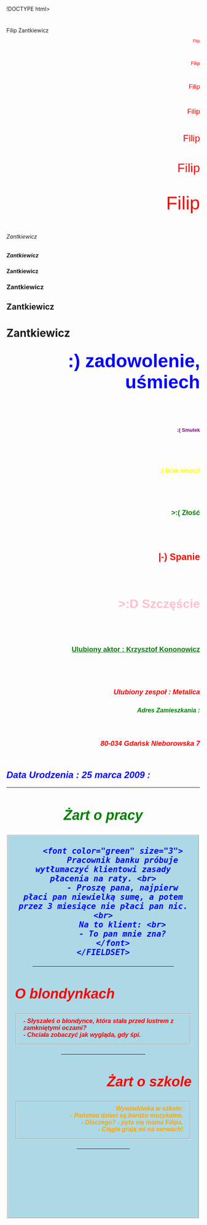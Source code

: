 !DOCTYPE html>
<html>
<head>
    <title></title>
</head>
<body>
    <h1></h1>
    <p></p>
</body>
</html>


<!DOCTYPE html>
<html lang="pl-PL">
<html>
<head>
  <meta charset="utf-8">
  <title> Filip Zantkiewicz       </title>
</head>
<body>
Filip Zantkiewicz
<p align="right"> <font color="red" size="1" face="Arial"> Filip </font> </p> <br>
<p align="right"> <font color="red" size="2" face="Arial"> Filip </font> </p> <br>
<p align="right"> <font color="red" size="3" face="Arial"> Filip </font> </p> <br>
<p align="right"> <font color="red" size="4" face="Arial"> Filip </font> </p> <br>
<p align="right"> <font color="red" size="5" face="Arial"> Filip </font> </p> <br>
<p align="right"> <font color="red" size="6" face="Arial"> Filip </font> </p> <br>
<p align="right"> <font color="red" size="7" face="Arial"> Filip </font> </p> <br>
<h6> Zantkiewicz <br>
<h5> Zantkiewicz <br>
<h4> Zantkiewicz <br>
<h3> Zantkiewicz <br>
<h2> Zantkiewicz <br>
<h1> Zantkiewicz <br>
<p align="right"> <font color="blue" size="7" face="Arial"> :) zadowolenie, uśmiech </font> </p> <br>
<p align="right"> <font color="purple" size="2" face="Arial"> :( Smutek </font> </p> <br>
<p align="right"> <font color="yellow" size="3" face="Arial"> :| Brak emocji </font> </p> <br>
<p align="right"> <font color="green" size="4" face="Arial"> >:( Złość </font> </p> <br>
<p align="right"> <font color="red" size="5" face="Arial"> |-) Spanie </font> </p> <br>
<p align="right"> <font color="pink" size="6" face="Arial"> >:D Szczęście </font> </p> <br>
<p>
<p align="right"> <font color="green" size="4" face="Arial"> <u> Ulubiony aktor : Krzysztof Kononowicz</u> </font> </p> <br>
<p>
<p align="right"> <font color="red" size="4" face="Arial">  <i>Ulubiony zespoł : Metalica  <i/>  <br>
<p>
<p align="right"> <font color="green" size="3" face="Arial"> Adres Zamieszkania :  </font> </p> <br>
<p align="right">80-034 Gdańsk Nieborowska 7</p> <br>
<p> <p align="left"> <font color="blue" size="5" face="Arial"> <b> Data Urodzenia : 25 marca 2009 <b/>:   <br>
<p>
<HR>


<html lang="pl">
<head>
    <meta charset="UTF-8">
    <meta name="viewport" content="width=device-width, initial-scale=1.0">
    <title>Żarty</title>
</head>
<body>

<!-- Żart o pracy na środku -->
<center>
    <h2 style="color: green;">Żart o pracy</h2>
    <FIELDSET style="background-color: lightblue;">

        <font color="green" size="3">
            Pracownik banku próbuje wytłumaczyć klientowi zasady płacenia na raty. <br>
            - Proszę pana, najpierw płaci pan niewielką sumę, a potem przez 3 miesiące nie płaci pan nic.<br>
            Na to klient: <br>
            - To pan mnie zna?
        </font>
    </FIELDSET>


<HR SIZE=5 WIDTH=80% COLOR="blue">

<!-- Żart o blondynkach z wyrównaniem do lewej -->
<h2 style="color: red; text-align: left;">O blondynkach</h2>
<div style="text-align:left;">
    <FIELDSET style="background-color: lightblue;">
        <font color="red" size="3">
            - Słyszałeś o blondynce, która stała przed lustrem z zamkniętymi oczami? <br>
            - Chciała zobaczyć jak wygląda, gdy śpi.
        </font>
    </FIELDSET>
</div>


<HR align="RIGHT" SIZE=16 WIDTH=48% COLOR="green">

<!-- Żart o szkole z wyrównaniem do prawej -->
<h2 style="color: red; text-align: right;">Żart o szkole</h2>
<div style="text-align:right;">
    <FIELDSET style="background-color: lightblue;">
        <font color="orange" size="3"> 
            Wywiadówka w szkole: <br>
            - Państwa dzieci są bardzo muzykalne. <br>
            - Dlaczego? - pyta się mama Filipa.<br>
            - Ciągle grają mi na nerwach!
        </font>
    </FIELDSET>
</div>

<!-- Ostatnia linia rozdzielająca -->
<HR align="left" SIZE=11 WIDTH=30% COLOR="orange">

</body>
</html>
  <br>
<br>
<br>
<br>
<br>
